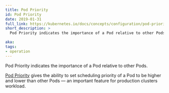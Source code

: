 ```yaml
---
title: Pod Priority
id: Pod Priority
date: 2019-01-31
full_link: https://kubernetes.io/docs/concepts/configuration/pod-priority-preemption/#pod-priority
short_description: >
  Pod Priority indicates the importance of a Pod relative to other Pods.

aka:
tags:
- operation
---
```

 Pod Priority indicates the importance of a Pod relative to other Pods.

<!--more-->

[Pod Priority](https://kubernetes.io/docs/concepts/configuration/pod-priority-preemption/#pod-priority) gives the ability to set scheduling priority of a Pod to be higher and lower than other Pods — an important feature for production clusters workload.
